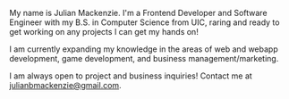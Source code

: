 My name is Julian Mackenzie. I'm a Frontend Developer and Software Engineer with my B.S. in Computer Science from UIC, raring and ready to get working on any projects I can get my hands on!


I am currently expanding my knowledge in the areas of web and webapp development, game development, and business management/marketing.


I am always open to project and business inquiries!
Contact me at julianbmackenzie@gmail.com.



<!---
I updated this repository from GitHub Desktop! The test was a GREAT SUCCESS!
--->
